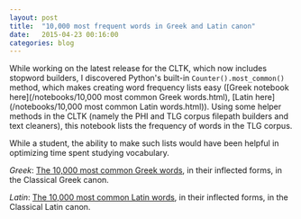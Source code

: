 ```yaml
---
layout: post
title:  "10,000 most frequent words in Greek and Latin canon"
date:   2015-04-23 00:16:00
categories: blog
---
```


While working on the latest release for the CLTK, which now includes stopword builders, I discovered Python's built-in `Counter().most_common()` method, which makes creating word frequency lists easy ([Greek notebook here](/notebooks/10,000 most common Greek words.html), [Latin here](/notebooks/10,000 most common Latin words.html)). Using some helper methods in the CLTK (namely the PHI and TLG corpus filepath builders and text cleaners), this notebook lists the frequency of words in the TLG corpus.

While a student, the ability to make such lists would have been helpful in optimizing time spent studying vocabulary.

*Greek*: [The 10,000 most common Greek words](/assets/most-common-greek-words.txt), in their inflected forms, in the Classical Greek canon.

*Latin*: [The 10,000 most common Latin words](/assets/most-common-latin-words.txt), in their inflected forms, in the Classical Latin canon.

